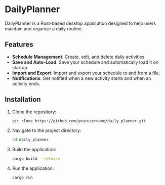 # DailyPlanner

DailyPlanner is a Rust-based desktop application designed to help users maintain and organize a daily routine.

## Features

- **Schedule Management**: Create, edit, and delete daily activities.
- **Save and Auto-Load**: Save your schedule and automatically load it on startup.
- **Import and Export**: Import and export your schedule to and from a file.
- **Notifications**: Get notified when a new activity starts and when an activity ends.

## Installation

1. Clone the repository:
    ```sh
    git clone https://github.com/yourusername/daily_planner.git
    ```
2. Navigate to the project directory:
    ```sh
    cd daily_planner
    ```
3. Build the application:
    ```sh
    cargo build --release
    ```
4. Run the application:
    ```sh
    cargo run
    ```
